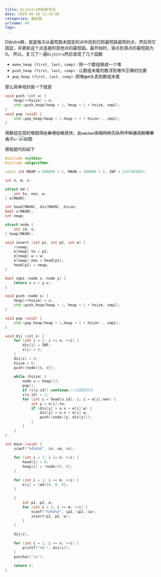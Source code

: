 ```yaml
---
title: Dijkstra的船新写法
date: 2019-08-18 13:43:00
categories: 最短路
urlname: 49
tags:
---
```

<!--markdown-->
Dijkstra嘛，就是每次从最短路未固定的点中找到已知最短路最短的点，然后将它固定，并更新这个点连接的其他点的最短路。最开始时，源点到源点的最短路为0。
所以，复习了一遍`Dijkstra`然后发现了几个函数

+ `make_heap (first, last, comp)` : 把一个数组搞成一个堆
+ `push_heap (first, last, comp)` : 让数组末尾的数浮到堆中正确的位置
+ `pop_heap (first, last, comp)` :把堆~~gui~~头丢到数组末尾

那么简单地封装一下就是
```cpp
void push (int x) {
	heap[++hsize] = x;
	std::push_heap(heap + 1, heap + 1 + hsize, cmp1);
}
void pop (void) {
	std::pop_heap(heap + 1,heap + 1 + hsize--, cmp1);
}
```
用数组实现的堆跑得~~比香港记者还~~快，~~比`vector`实现的优先队列不知道高到哪里去了。~~
![如图](https://yanxuan.nosdn.127.net/51fdeaf44252691970ea1c9398392ee9.png)

模板题代码如下
```cpp
#include <cstdio>
#include <algorithm>

const int MAXM = 500000 + 5, MAXN = 100000 + 5, INF = 2147483647;

int n, m, s;

struct ed {
	int to, nex, w;
} e[MAXM];

int head[MAXN], dis[MAXN], hsize;
bool v[MAXN];
int newp;

struct node {
	int id, v;
} heap[MAXN];

void insert (int p1, int p2, int w) {
	++newp;
	e[newp].to = p2;
	e[newp].w = w;
	e[newp].nex = head[p1];
	head[p1] = newp;
}

bool cmp1 (node x, node y) {
	return x.v > y.v;
}

void push (node x) {
	heap[++hsize] = x;
	std::push_heap(heap + 1, heap + 1 + hsize, cmp1);
}

void pop (void) {
	std::pop_heap(heap + 1,heap + 1 + hsize--, cmp1);
}

void dij (int s) {
	for (int i = 1; i <= n; ++i) {
		dis[i] = INF;
		v[i] = 0;
	}
	dis[s] = 0;
	hsize = 0;
	push((node){s, 0});
	
	while (hsize) {
		node u = heap[1];
		pop();
		if (v[u.id]) continue;//已固定的点 
		v[u.id] = 1;
		for (int i = head[u.id]; i; i = e[i].nex) {
			int y = e[i].to;
			if (dis[y] > u.v + e[i].w) {
				dis[y] = u.v + e[i].w;
				push((node){y, dis[y]});
			}
		}
	}
}

int main (void) {
	scanf("%d%d%d", &n, &m, &s);
	
	for (int i = 1; i <= n; ++i) {
		head[i] = 0;
		heap[i] = (node){0, 0};
	}
	
	for (int i = 1; i <= m; ++i) {
		e[i] = (ed){0, 0, 0};
	}
	
	{
		int p1, p2, w;
		for (int i = 1; i <= m; ++i) {
			scanf("%d%d%d", &p1, &p2, &w);
			insert(p1, p2, w);
		}
	}
	
	dij(s);
	
	for (int i = 1; i <= n; ++i) {
		printf("%d ", dis[i]);
	}
	putchar('\n');
	
	return 0;
}
```